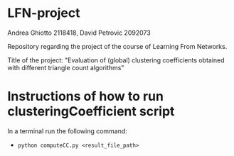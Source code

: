 # LFN-project

Andrea Ghiotto 2118418, David Petrovic 2092073

Repository regarding the project of the course of Learning From Networks.

Title of the project: "Evaluation of (global) clustering coefficients obtained with different triangle count algorithms"

# Instructions of how to run clusteringCoefficient script
In a terminal run the following command:
- `python computeCC.py <result_file_path>`

